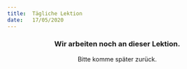 ```yaml
---
title:  Tägliche Lektion
date:   17/05/2020
---
```


### <center>Wir arbeiten noch an dieser Lektion.</center>
<center>Bitte komme später zurück.</center>